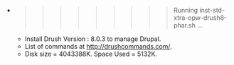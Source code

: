 * >>>>>>>>> Running inst-std-xtra-opw-drush8-phar.sh ...
  * Install  Drush Version : 8.0.3  to manage Drupal.
  * List of commands at http://drushcommands.com/.
  * Disk size = 4043388K. Space Used = 5132K.
